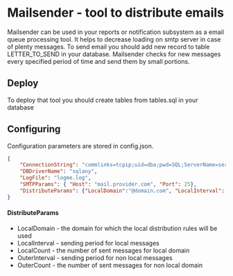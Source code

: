 # Mailsender - tool to distribute emails

Mailsender can be used in your reports or notification subsystem as a email queue processing tool. It helps to decrease loading on smtp server in case of plenty messages. To send email you should add new record to table LETTER_TO_SEND in your database. Mailsender checks for new messages every specified period of time and send them by small portions.

## Deploy

To deploy that tool you should create tables from tables.sql in your database

## Configuring

Configuration parameters are stored in config.json.

```json
{
	"ConnectionString": "commlinks=tcpip;uid=dba;pwd=SQL;ServerName=server;DatabaseName=database",
	"DBDriverName": "sqlany",
	"LogFile": "logme.log",
	"SMTPParams": { "Host": "mail.provider.com", "Port": 25},
	"DistributeParams": {"LocalDomain":"@domain.com", "LocalInterval": 30,"LocalCount": 5, "OuterInterval": 60,"OuterCount": 5 }
}
```
#### DistributeParams
- LocalDomain - the domain for which the local distribution rules will be used
- LocalInterval - sending period for local messages
- LocalCount - the number of sent messages for local domain
- OuterInterval - sending period for non local messages
- OuterCount - the number of sent messages for non local domain
